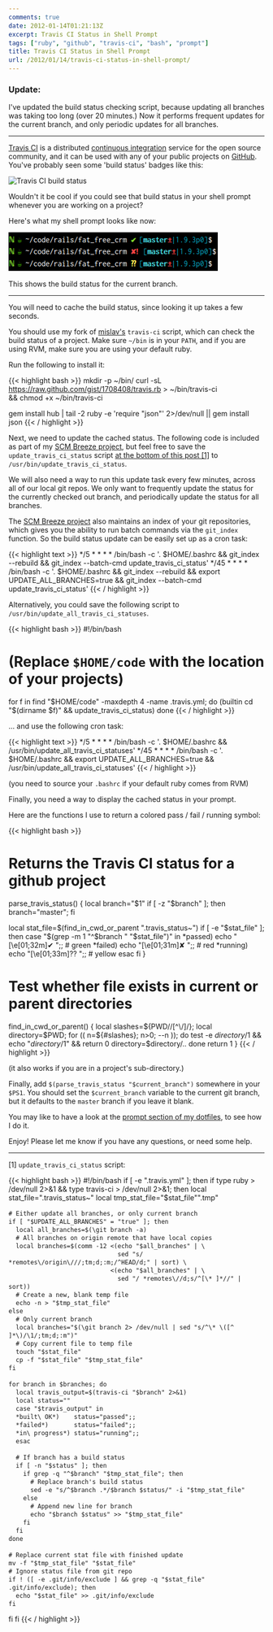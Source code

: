 ```yaml
---
comments: true
date: 2012-01-14T01:21:13Z
excerpt: Travis CI Status in Shell Prompt
tags: ["ruby", "github", "travis-ci", "bash", "prompt"]
title: Travis CI Status in Shell Prompt
url: /2012/01/14/travis-ci-status-in-shell-prompt/
---
```


### Update:

I've updated the build status checking script, because updating all branches was taking too long (over 20 minutes.)
Now it performs frequent updates for the current branch, and only periodic updates for all branches.

----------------

[Travis CI](http://travis-ci.org/) is a distributed [continuous integration](http://en.wikipedia.org/wiki/Continuous_integration) service for the open source community, and it can be used with any of your public projects on [GitHub](https://github.com/). You've probably seen some 'build status' badges like this:

<img src="https://secure.travis-ci.org/travis-ci/travis-ci.png" alt="Travis CI build status">

Wouldn't it be cool if you could see that build status in your shell prompt whenever you are working on a project?

Here's what my shell prompt looks like now:

<img src="/images/posts/2012/01/travis_ci_prompt.png" alt="Travis CI status in prompt" />

This shows the build status for the current branch.

----------------

You will need to cache the build status, since looking it up takes a few seconds.

You should use my fork of [mislav's](https://github.com/mislav) `travis-ci` script, which can check the build status of a project. Make sure `~/bin` is in your `PATH`, and if you are using RVM, make sure you are using your default ruby.

Run the following to install it:

{{< highlight bash >}}
mkdir -p ~/bin/
curl -sL https://raw.github.com/gist/1708408/travis.rb > ~/bin/travis-ci \
  && chmod +x ~/bin/travis-ci

gem install hub | tail -2
ruby -e 'require "json"' 2>/dev/null || gem install json
{{< / highlight >}}


Next, we need to update the cached status.
The following code is included as part of my [SCM Breeze project](http://madebynathan.com/2011/10/18/git-shortcuts-like-youve-never-seen-before/), but feel free to save the `update_travis_ci_status` script <a href="#update_travis_ci_status">at the bottom of this post [1]</a> to `/usr/bin/update_travis_ci_status`.

We will also need a way to run this update task every few minutes, across all of our local git repos.
We only want to frequently update the status for the currently checked out branch, and periodically update the status for all branches.

The [SCM Breeze project](http://madebynathan.com/2011/10/18/git-shortcuts-like-youve-never-seen-before/) also maintains an index of your git repositories, which gives you the ability to run batch commands via the `git_index` function.
So the build status update can be easily set up as a cron task:

{{< highlight text >}}
*/5 * * * * /bin/bash -c '. $HOME/.bashrc && git_index --rebuild && git_index --batch-cmd update_travis_ci_status'
*/45 * * * * /bin/bash -c '. $HOME/.bashrc && git_index --rebuild && export UPDATE_ALL_BRANCHES=true && git_index --batch-cmd update_travis_ci_status'
{{< / highlight >}}

Alternatively, you could save the following script to `/usr/bin/update_all_travis_ci_statuses`.

{{< highlight bash >}}
#!/bin/bash
# (Replace `$HOME/code` with the location of your projects)
for f in find "$HOME/code" -maxdepth 4 -name .travis.yml; do
  (builtin cd "$(dirname $f)" && update_travis_ci_status)
done
{{< / highlight >}}

... and use the following cron task:

{{< highlight text >}}
*/5 * * * * /bin/bash -c '. $HOME/.bashrc && /usr/bin/update_all_travis_ci_statuses'
*/45 * * * * /bin/bash -c '. $HOME/.bashrc && export UPDATE_ALL_BRANCHES=true && /usr/bin/update_all_travis_ci_statuses'
{{< / highlight >}}

(you need to source your `.bashrc` if your default ruby comes from RVM)


Finally, you need a way to display the cached status in your prompt.

Here are the functions I use to return a colored pass / fail / running symbol:

{{< highlight bash >}}
# Returns the Travis CI status for a github project
parse_travis_status() {
  local branch="$1"
  if [ -z "$branch" ]; then branch="master"; fi

  local stat_file=$(find_in_cwd_or_parent ".travis_status~")
  if [ -e "$stat_file" ]; then
    case "$(grep -m 1 "^$branch " "$stat_file")" in
    *passed)  echo "\[\e[01;32m\]✔ ";; # green
    *failed)  echo "\[\e[01;31m\]✘ ";; # red
    *running) echo "\[\e[01;33m\]⁇ ";; # yellow
    esac
  fi
}

# Test whether file exists in current or parent directories
find_in_cwd_or_parent() {
  local slashes=${PWD//[^\/]/}; local directory=$PWD;
  for (( n=${#slashes}; n>0; --n )); do
    test -e $directory/$1 && echo "$directory/$1" && return 0
    directory=$directory/..
  done
  return 1
}
{{< / highlight >}}

(it also works if you are in a project's sub-directory.)

Finally, add `$(parse_travis_status "$current_branch")` somewhere in your `$PS1`. You should set the `$current_branch` variable to the current git branch, but it defaults to the `master` branch if you leave it blank.

You may like to have a look at the [prompt section of my dotfiles](https://github.com/ndbroadbent/dotfiles/blob/master/bashrc/prompt.sh), to see how I do it.


Enjoy! Please let me know if you have any questions, or need some help.


----------------

<a name="update_travis_ci_status">[1]</a> `update_travis_ci_status` script:

{{< highlight bash >}}
#!/bin/bash
if [ -e ".travis.yml" ]; then
  if type ruby > /dev/null 2>&1 && type travis-ci > /dev/null 2>&1; then
    local stat_file=".travis_status~"
    local tmp_stat_file="$stat_file"".tmp"

    # Either update all branches, or only current branch
    if [ "$UPDATE_ALL_BRANCHES" = "true" ]; then
      local all_branches=$(\git branch -a)
      # All branches on origin remote that have local copies
      local branches=$(comm -12 <(echo "$all_branches" | \
                                  sed "s/ *remotes\/origin\///;tm;d;:m;/^HEAD/d;" | sort) \
                                <(echo "$all_branches" | \
                                  sed "/ *remotes\//d;s/^[\* ]*//" | sort))
      # Create a new, blank temp file
      echo -n > "$tmp_stat_file"
    else
      # Only current branch
      local branches="$(\git branch 2> /dev/null | sed "s/^\* \([^ ]*\)/\1/;tm;d;:m")"
      # Copy current file to temp file
      touch "$stat_file"
      cp -f "$stat_file" "$tmp_stat_file"
    fi

    for branch in $branches; do
      local travis_output=$(travis-ci "$branch" 2>&1)
      local status=""
      case "$travis_output" in
      *built\ OK*)    status="passed";;
      *failed*)       status="failed";;
      *in\ progress*) status="running";;
      esac

      # If branch has a build status
      if [ -n "$status" ]; then
        if grep -q "^$branch" "$tmp_stat_file"; then
          # Replace branch's build status
          sed -e "s/^$branch .*/$branch $status/" -i "$tmp_stat_file"
        else
          # Append new line for branch
          echo "$branch $status" >> "$tmp_stat_file"
        fi
      fi
    done

    # Replace current stat file with finished update
    mv -f "$tmp_stat_file" "$stat_file"
    # Ignore status file from git repo
    if ! ([ -e .git/info/exclude ] && grep -q "$stat_file" .git/info/exclude); then
      echo "$stat_file" >> .git/info/exclude
    fi
  fi
fi
{{< / highlight >}}
